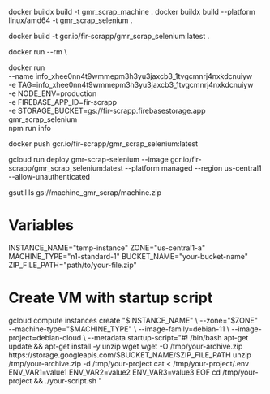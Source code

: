 docker buildx build -t gmr_scrap_machine .
docker buildx build --platform linux/amd64 -t gmr_scrap_selenium .

docker build -t gcr.io/fir-scrapp/gmr_scrap_selenium:latest .

docker run --rm \

<!-- "test": "TAG=comments_yrkcpmhrwrjwp0roetu2pgrnjesq_qyfrjxp9wtox4dzirqex STORAGE_BUCKET=gs://fir-scrapp.firebasestorage.app FIREBASE_APP_ID=fir-scrapp NODE_ENV=production node main.js" -->

docker run \
 --name info_xhee0nn4t9wmmepm3h3yu3jaxcb3_1tvgcmnrj4nxkdcnuiyw \
 -e TAG=info_xhee0nn4t9wmmepm3h3yu3jaxcb3_1tvgcmnrj4nxkdcnuiyw \
 -e NODE_ENV=production \
 -e FIREBASE_APP_ID=fir-scrapp \
 -e STORAGE_BUCKET=gs://fir-scrapp.firebasestorage.app \
 gmr_scrap_selenium \
 npm run info

<!-- gcloud artifacts repositories create [REPOSITORY_NAME] \
  --repository-format=docker \
  --location=[LOCATION] -->

<!-- gcloud artifacts repositories create fir-scrapp \
  --repository-format=docker \
  --location=us-central1 -->

docker push gcr.io/fir-scrapp/gmr_scrap_selenium:latest

gcloud run deploy gmr-scrap-selenium --image gcr.io/fir-scrapp/gmr_scrap_selenium:latest --platform managed --region us-central1 --allow-unauthenticated

<!-- gs://machine_gmr_scrap/machine.zip -->

gsutil ls gs://machine_gmr_scrap/machine.zip

# Variables

INSTANCE_NAME="temp-instance"
ZONE="us-central1-a"
MACHINE_TYPE="n1-standard-1"
BUCKET_NAME="your-bucket-name"
ZIP_FILE_PATH="path/to/your-file.zip"

# Create VM with startup script

gcloud compute instances create "$INSTANCE_NAME" \
  --zone="$ZONE" \
 --machine-type="$MACHINE_TYPE" \
  --image-family=debian-11 \
  --image-project=debian-cloud \
  --metadata startup-script="#! /bin/bash
    apt-get update && apt-get install -y unzip wget
    wget -O /tmp/your-archive.zip https://storage.googleapis.com/$BUCKET_NAME/$ZIP_FILE_PATH
unzip /tmp/your-archive.zip -d /tmp/your-project
cat <<EOF > /tmp/your-project/.env
ENV_VAR1=value1
ENV_VAR2=value2
ENV_VAR3=value3
EOF
cd /tmp/your-project && ./your-script.sh
"
